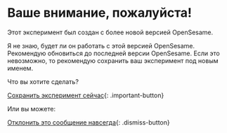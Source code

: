 # Ваше внимание, пожалуйста!

Этот эксперимент был создан с более новой версией OpenSesame.

Я не знаю, будет ли он работать с этой версией OpenSesame. Рекомендую обновиться до последней версии OpenSesame. Если это невозможно, то рекомендую сохранить ваш эксперимент под новым именем.

Что вы хотите сделать?

[Сохранить эксперимент сейчас](opensesame://action.save){: .important-button} <br />

Или вы можете:

[Отклонить это сообщение навсегда](opensesame://event.os4n_dismiss_old_experiment){: .dismiss-button}
